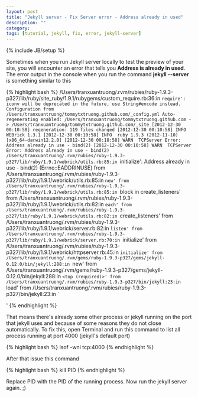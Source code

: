 ```yaml
---
layout: post
title: "Jekyll server - Fix Server error - Address already in used"
description: ""
category: 
tags: [tutorial, jekyll, fix, error, jekyll-server]
---
```

{% include JB/setup %}

Sometimes when you run Jekyll server locally to test the preview of your site,
you will encounter an error that tells you **Address is already in used**. The
error output in the console when you run the command **jekyll --server** is
something similar to this

{% highlight bash %}
/Users/tranxuantruong/.rvm/rubies/ruby-1.9.3-p327/lib/ruby/site_ruby/1.9.1/rubygems/custom_require.rb:36:in `require': iconv will be deprecated in the future, use String#encode instead.
Configuration from /Users/tranxuantruong/tommytxtruong.github.com/_config.yml
Auto-regenerating enabled: /Users/tranxuantruong/tommytxtruong.github.com -> /Users/tranxuantruong/tommytxtruong.github.com/_site
[2012-12-30 00:10:58] regeneration: 119 files changed
[2012-12-30 00:10:58] INFO  WEBrick 1.3.1
[2012-12-30 00:10:58] INFO  ruby 1.9.3 (2012-11-10) [x86_64-darwin12.2.0]
[2012-12-30 00:10:58] WARN  TCPServer Error: Address already in use - bind(2)
[2012-12-30 00:10:58] WARN  TCPServer Error: Address already in use - bind(2)
/Users/tranxuantruong/.rvm/rubies/ruby-1.9.3-p327/lib/ruby/1.9.1/webrick/utils.rb:85:in `initialize': Address already in use - bind(2) (Errno::EADDRINUSE)
	from /Users/tranxuantruong/.rvm/rubies/ruby-1.9.3-p327/lib/ruby/1.9.1/webrick/utils.rb:85:in `new'
	from /Users/tranxuantruong/.rvm/rubies/ruby-1.9.3-p327/lib/ruby/1.9.1/webrick/utils.rb:85:in `block in create_listeners'
	from /Users/tranxuantruong/.rvm/rubies/ruby-1.9.3-p327/lib/ruby/1.9.1/webrick/utils.rb:82:in `each'
	from /Users/tranxuantruong/.rvm/rubies/ruby-1.9.3-p327/lib/ruby/1.9.1/webrick/utils.rb:82:in `create_listeners'
	from /Users/tranxuantruong/.rvm/rubies/ruby-1.9.3-p327/lib/ruby/1.9.1/webrick/server.rb:82:in `listen'
	from /Users/tranxuantruong/.rvm/rubies/ruby-1.9.3-p327/lib/ruby/1.9.1/webrick/server.rb:70:in `initialize'
	from /Users/tranxuantruong/.rvm/rubies/ruby-1.9.3-p327/lib/ruby/1.9.1/webrick/httpserver.rb:45:in `initialize'
	from /Users/tranxuantruong/.rvm/gems/ruby-1.9.3-p327/gems/jekyll-0.12.0/bin/jekyll:288:in `new'
	from /Users/tranxuantruong/.rvm/gems/ruby-1.9.3-p327/gems/jekyll-0.12.0/bin/jekyll:288:in `<top (required)>'
	from /Users/tranxuantruong/.rvm/rubies/ruby-1.9.3-p327/bin/jekyll:23:in `load'
	from /Users/tranxuantruong/.rvm/rubies/ruby-1.9.3-p327/bin/jekyll:23:in `<main>'
{% endhighlight %}

That means there's already some other process or jekyll running on the port that
jekyll uses and
because of some reasons they do not close automatically. To fix this, open
Terminal and run this command to list all process running at port 4000 (jekyll's
default port)

{% highlight bash %}
lsof -wni tcp:4000
{% endhighlight %}

After that issue this command

{% highlight bash %}
kill PID
{% endhighlight %}

Replace PID with the PID of the running process. Now run the jekyll server
again. ;)
